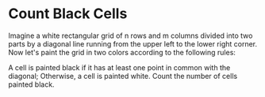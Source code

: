 <h1>Count Black Cells
</h1>
<p>Imagine a white rectangular grid of n rows and m columns divided into two parts by a diagonal line running from the upper left to the lower right corner. Now let's paint the grid in two colors according to the following rules:

A cell is painted black if it has at least one point in common with the diagonal;
Otherwise, a cell is painted white.
Count the number of cells painted black.
 </p>
